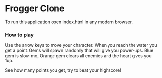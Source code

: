 # Frogger Clone

To run this application open index.html in any modern browser.

### How to play
Use the arrow keys to move your character. When you reach the water you get a point. Gems will spawn randomly that will give you power-ups. Blue gem is slow-mo, Orange gem clears all enemies and the heart gives you 1up.

See how many points you get, try to beat your highscore!